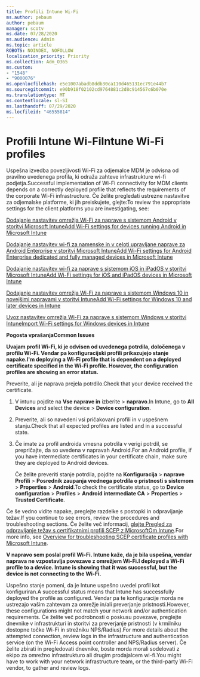 ```yaml
---
title: Profili Intune Wi-Fi
ms.author: pebaum
author: pebaum
manager: scotv
ms.date: 07/28/2020
ms.audience: Admin
ms.topic: article
ROBOTS: NOINDEX, NOFOLLOW
localization_priority: Priority
ms.collection: Adm_O365
ms.custom:
- "1548"
- "9000076"
ms.openlocfilehash: e5e1007abadb8ddb30ca110d465131ec791e44b7
ms.sourcegitcommit: e90b918f02102cd9764881c2d8c914567c6b070e
ms.translationtype: MT
ms.contentlocale: sl-SI
ms.lasthandoff: 07/29/2020
ms.locfileid: "46555814"
---
```

# <a name="intune-wi-fi-profiles"></a><span data-ttu-id="effb2-102">Profili Intune Wi-Fi</span><span class="sxs-lookup"><span data-stu-id="effb2-102">Intune Wi-Fi profiles</span></span>

<span data-ttu-id="effb2-103">Uspešna izvedba povezljivosti Wi-Fi za odjemalce MDM je odvisna od pravilno uvedenega profila, ki odraža zahteve infrastrukture wi-fi podjetja.</span><span class="sxs-lookup"><span data-stu-id="effb2-103">Successful implementation of Wi-Fi connectivity for MDM clients depends on a correctly deployed profile that reflects the requirements of the corporate Wi-Fi infrastructure.</span></span> <span data-ttu-id="effb2-104">Če želite pregledati ustrezne nastavitve za odjemalske platforme, ki jih preiskujete, glejte:</span><span class="sxs-lookup"><span data-stu-id="effb2-104">To review the appropriate settings for the client platforms you are investigating, see:</span></span> 

[<span data-ttu-id="effb2-105">Dodajanje nastavitev omrežja Wi-Fi za naprave s sistemom Android v storitvi Microsoft Intune</span><span class="sxs-lookup"><span data-stu-id="effb2-105">Add Wi-Fi settings for devices running Android in Microsoft Intune</span></span>](https://docs.microsoft.com/intune/wi-fi-settings-android)

[<span data-ttu-id="effb2-106">Dodajanje nastavitev wi-fi za namenske in v celoti upravljane naprave za Android Enterprise v storitvi Microsoft Intune</span><span class="sxs-lookup"><span data-stu-id="effb2-106">Add Wi-Fi settings for Android Enterprise dedicated and fully managed devices in Microsoft Intune</span></span>](https://docs.microsoft.com/intune/wi-fi-settings-android-enterprise)

[<span data-ttu-id="effb2-107">Dodajanje nastavitev wi-fi za naprave s sistemom iOS in iPadOS v storitvi Microsoft Intune</span><span class="sxs-lookup"><span data-stu-id="effb2-107">Add Wi-Fi settings for iOS and iPadOS devices in Microsoft Intune</span></span>](https://docs.microsoft.com/intune/wi-fi-settings-ios)

[<span data-ttu-id="effb2-108">Dodajanje nastavitev omrežja Wi-Fi za naprave s sistemom Windows 10 in novejšimi napravami v storitvi Intune</span><span class="sxs-lookup"><span data-stu-id="effb2-108">Add Wi-Fi settings for Windows 10 and later devices in Intune</span></span>](https://docs.microsoft.com/intune/wi-fi-settings-windows)

[<span data-ttu-id="effb2-109">Uvoz nastavitev omrežja Wi-Fi za naprave s sistemom Windows v storitvi Intune</span><span class="sxs-lookup"><span data-stu-id="effb2-109">Import Wi-Fi settings for Windows devices in Intune</span></span>](https://docs.microsoft.com/intune/wi-fi-settings-import-windows-8-1)

<span data-ttu-id="effb2-110">**Pogosta vprašanja**</span><span class="sxs-lookup"><span data-stu-id="effb2-110">**Common Issues**</span></span>

<span data-ttu-id="effb2-111">**Uvajam profil Wi-Fi, ki je odvisen od uvedenega potrdila, določenega v profilu Wi-Fi. Vendar pa konfiguracijski profili prikazujejo stanje napake.**</span><span class="sxs-lookup"><span data-stu-id="effb2-111">**I'm deploying a Wi-Fi profile that is dependent on a deployed certificate specified in the Wi-Fi profile. However, the configuration profiles are showing an error status.**</span></span>

<span data-ttu-id="effb2-112">Preverite, ali je naprava prejela potrdilo.</span><span class="sxs-lookup"><span data-stu-id="effb2-112">Check that your device received the certificate.</span></span>

1. <span data-ttu-id="effb2-113">V intunu pojdite na **Vse naprave in** izberite > **napravo**.</span><span class="sxs-lookup"><span data-stu-id="effb2-113">In Intune, go to **All Devices** and select the device > **Device configuration**.</span></span>

2. <span data-ttu-id="effb2-114">Preverite, ali so navedeni vsi pričakovani profili in v uspešnem stanju.</span><span class="sxs-lookup"><span data-stu-id="effb2-114">Check that all expected profiles are listed and in a successful state.</span></span>

3. <span data-ttu-id="effb2-115">Če imate za profil androida vmesna potrdila v verigi potrdil, se prepričajte, da so uvedena v napravah Android.</span><span class="sxs-lookup"><span data-stu-id="effb2-115">For an Android profile, if you have intermediate certificates in your certificate chain, make sure they are deployed to Android devices.</span></span>

    <span data-ttu-id="effb2-116">Če želite preveriti stanje potrdila, pojdite na **Konfiguracija**  >  **naprave Profili**  >  **Posrednik zaupanja vrednega potrdila o pristnosti s sistemom**  >  **Properties**  >  **Android**.</span><span class="sxs-lookup"><span data-stu-id="effb2-116">To check the certificate status, go to **Device configuration** > **Profiles** > **Android intermediate CA** > **Properties** > **Trusted Certificate**.</span></span>

<span data-ttu-id="effb2-117">Če še vedno vidite napake, preglejte razdelke s postopki in odpravljanje težav.</span><span class="sxs-lookup"><span data-stu-id="effb2-117">If you continue to see errors, review the procedures and troubleshooting sections.</span></span> <span data-ttu-id="effb2-118">Če želite več informacij, [glejte Pregled za odpravljanje težav s certifikatnimi profili SCEP z MicrosoftOm Intune](https://support.microsoft.com/help/4457481/troubleshooting-scep-certificate-profile-deployment-in-intune).</span><span class="sxs-lookup"><span data-stu-id="effb2-118">For more info, see [Overview for troubleshooting SCEP certificate profiles with Microsoft Intune](https://support.microsoft.com/help/4457481/troubleshooting-scep-certificate-profile-deployment-in-intune).</span></span>

<span data-ttu-id="effb2-119">**V napravo sem poslal profil Wi-Fi. Intune kaže, da je bila uspešna, vendar naprava ne vzpostavlja povezave z omrežjem Wi-Fi.**</span><span class="sxs-lookup"><span data-stu-id="effb2-119">**I deployed a Wi-Fi profile to a device. Intune is showing that it was successful, but the device is not connecting to the Wi-Fi.**</span></span>

<span data-ttu-id="effb2-120">Uspešno stanje pomeni, da je Intune uspešno uvedel profil kot konfiguriran.</span><span class="sxs-lookup"><span data-stu-id="effb2-120">A successful status means that Intune has successfully deployed the profile as configured.</span></span> <span data-ttu-id="effb2-121">Vendar pa te konfiguracije morda ne ustrezajo vašim zahtevam za omrežje in/ali preverjanje pristnosti.</span><span class="sxs-lookup"><span data-stu-id="effb2-121">However, these configurations might not match your network and/or authentication requirements.</span></span> <span data-ttu-id="effb2-122">Če želite več podrobnosti o poskusu povezave, preglejte dnevnike v infrastrukturi in storitvi za preverjanje pristnosti (v krmilniku dostopne točke Wi-Fi in strežniku NPS/Radius).</span><span class="sxs-lookup"><span data-stu-id="effb2-122">For more details about the attempted connection, review logs in the infrastructure and authentication service (on the Wi-Fi Access point controller and NPS/Radius server).</span></span> <span data-ttu-id="effb2-123">Če želite zbirati in pregledovati dnevnike, boste morda morali sodelovati z ekipo za omrežno infrastrukturo ali drugim prodajalcem wi-fi.</span><span class="sxs-lookup"><span data-stu-id="effb2-123">You might have to work with your network infrastructure team, or the third-party Wi-Fi vendor, to gather and review logs.</span></span>